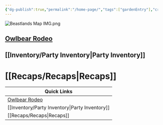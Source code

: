 ```yaml
---
{"dg-publish":true,"permalink":"/home-page/","tags":["gardenEntry"],"created":"","updated":""}
---
```




![Beastlands Map IMG.png](/img/user/z_Assets/Beastlands%20Map%20IMG.png)

## [Owlbear Rodeo](https://owlbear-rodeo-legacy-3nug.onrender.com)
## [[Inventory/Party Inventory\|Party Inventory]] 

# [[Recaps/Recaps\|Recaps]] 

| **Quick Links**                                                 |
| --------------------------------------------------------------- |
| [Owlbear Rodeo](https://owlbear-rodeo-legacy-3nug.onrender.com) |
| [[Inventory/Party Inventory\|Party Inventory]]                                             |
| [[Recaps/Recaps\|Recaps]]                                                                |
